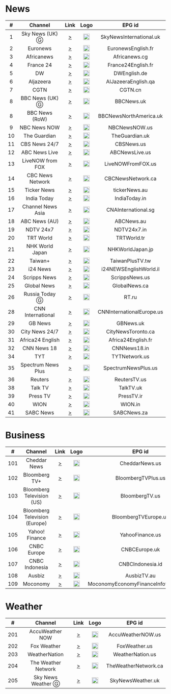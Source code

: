 <h1>News</h1>

| #  |      Channel       |                                                                                                                                                                                                                                                                                                                                                                                                                                                                                                                                                                                                                                    Link                                                                                                                                                                                                                                                                                                                                                                                                                                                                                                                                                                                                                                    |                                                                    Logo                                                                    |          EPG id           |
|:--:|:------------------:|:--------------------------------------------------------------------------------------------------------------------------------------------------------------------------------------------------------------------------------------------------------------------------------------------------------------------------------------------------------------------------------------------------------------------------------------------------------------------------------------------------------------------------------------------------------------------------------------------------------------------------------------------------------------------------------------------------------------------------------------------------------------------------------------------------------------------------------------------------------------------------------------------------------------------------------------------------------------------------------------------------------------------------------------------------------------------------------------------------------------------------------------------------------------------------------------------------------------------------------------------------------------------------:|:------------------------------------------------------------------------------------------------------------------------------------------:|:-------------------------:|
| 1  |  Sky News (UK) Ⓖ   |                                                                                                                                                                                                                                                                                                                                                                                                                                                                                                                                                                         [>](https://linear417-gb-hls1-prd-ak.cdn.skycdp.com/100e/Content/HLS_001_1080_30/Live/channel(skynews)/index_1080-30.m3u8)                                                                                                                                                                                                                                                                                                                                                                                                                                                                                                                                                                         |               <img height="20" src="https://d2n0069hmnqmmx.cloudfront.net/epgdata/1.0/newchanlogos/512/512/skychb1404.png"/>               |  SkyNewsInternational.uk  |
| 2  |      Euronews      |                                                                                                                                                                                                                                                                                                                                                                                                                                                                                                                                                                                                    [>](https://apollo.production-public.tubi.io/live/ac-euronews2.m3u8)                                                                                                                                                                                                                                                                                                                                                                                                                                                                                                                                                                                                    |      <img height="20" src="https://upload.wikimedia.org/wikipedia/commons/thumb/9/9c/Euronews_2022.svg/640px-Euronews_2022.svg.png"/>      |    EuronewsEnglish.fr     |
| 3  |     Africanews     |                                                                                                                                                                                                                                                                                                                                                                                                           [>](https://d384lhqndib38n.cloudfront.net/v1/master/7b67fbda7ab859400a821e9aa0deda20ab7ca3d2/africanewsLive/live/eds/africanews-en/25546/africanews-en.m3u8?ads.D_ID=%5BD_ID%5D&ads.HS_URL=http%3A%2F%2Fhaystack.tv%2Fid%2FrvlMsQpom&ads.HS_LIVE_AD_TOKEN=90e3c99084fd0d650c2da74b8449e7bfe5c84bce6fd7b7d81a5a37b685b1c23f97d8b67ec7b4a6b93db37f022eb200e0&ads.us_privacy=1---&ads.D_MK=web&ads.D_ML=%5BSS_D_ML%5D&ads.D_OV=4.3&ads.D_DNT=%5BD_DNT%5D)                                                                                                                                                                                                                                                                                                                                                                                                           |                                          <img height="20" src="https://i.imgur.com/xocvePC.png"/>                                          |       Africanews.cg       |
| 4  |     France 24      |                                                                                                                                                                                                                                                                                                                                                                                                                                                                                                                                                                                               [>](https://live.france24.com/hls/live/2037218/F24_EN_HI_HLS/master_5000.m3u8)                                                                                                                                                                                                                                                                                                                                                                                                                                                                                                                                                                                               |                                          <img height="20" src="https://i.imgur.com/61MSiq9.png"/>                                          |    France24English.fr     |
| 5  |         DW         |                                                                                                                                                                                                                                                                                                                                                                                                                                                                                                                                                                                             [>](https://dwamdstream102.akamaized.net/hls/live/2015525/dwstream102/index.m3u8)                                                                                                                                                                                                                                                                                                                                                                                                                                                                                                                                                                                              |                                          <img height="20" src="https://i.imgur.com/A1xzjOI.png"/>                                          |       DWEnglish.de        |
| 6  |     Aljazeera      |                                                                                                                                                                                                                                                                                                                                                                                                                                                                                                                                                                         [>](https://d1cy85syyhvqz5.cloudfront.net/v1/master/7b67fbda7ab859400a821e9aa0deda20ab7ca3d2/aljazeeraLive/AJE/index.m3u8)                                                                                                                                                                                                                                                                                                                                                                                                                                                                                                                                                                         |                                          <img height="20" src="https://i.imgur.com/BB93NQP.png"/>                                          |    AlJazeeraEnglish.qa    |
| 7  |        CGTN        |                                                                                                                                                                                                                                                                                                                                                                                                                                                                                                                                                                                                         [>](https://english-livebkali.cgtn.com/live/encgtn_0.m3u8)                                                                                                                                                                                                                                                                                                                                                                                                                                                                                                                                                                                                         |                                          <img height="20" src="https://i.imgur.com/fMsJYzl.png"/>                                          |          CGTN.cn          |
| 8  |  BBC News (UK) Ⓖ   |                                                                                                                                                                                                                                                                                                                                                                                                                                                                                                                                                                          [>](https://vs-hls-push-uk.live.fastly.md.bbci.co.uk/x=4/i=urn:bbc:pips:service:bbc_news_channel_hd/iptv_hd_abr_v1.m3u8)                                                                                                                                                                                                                                                                                                                                                                                                                                                                                                                                                                          |         <img height="20" src="https://raw.githubusercontent.com/tv-logo/tv-logos/main/countries/united-kingdom/bbc-news-uk.png"/>          |        BBCNews.uk         |
| 8  |   BBC News (RoW)   |                                                                                                                                                                                                                                                                                                                                                                                                                                                                                                                                                                                                   [>](https://cdn4.skygo.mn/live/disk1/BBC_News/HLSv3-FTA/BBC_News.m3u8)                                                                                                                                                                                                                                                                                                                                                                                                                                                                                                                                                                                                   |         <img height="20" src="https://raw.githubusercontent.com/tv-logo/tv-logos/main/countries/united-kingdom/bbc-news-uk.png"/>          |  BBCNewsNorthAmerica.uk   |
| 9  |    NBC News NOW    |                                                                                                                                                                                                                                                                                                                                                                                                                                                                                                                                                                                                         [>](https://livetv-fa.tubi.video/nbc-news-now/master.m3u8)                                                                                                                                                                                                                                                                                                                                                                                                                                                                                                                                                                                                         |       <img height="20" src="https://raw.githubusercontent.com/tv-logo/tv-logos/main/countries/united-kingdom/nbc-news-now-uk.png"/>        |       NBCNewsNOW.us       |
| 10 |    The Guardian    | [>](https://the-guardian-3d0e32e7-aa40-49e5-b9d9-c433151fa61a-uk.fast.rakuten.tv/v1/master/0547f18649bd788bec7b67b746e47670f558b6b2/production-LiveChannel-6437/master.m3u8?ads.Rakuten+TV+EU_channel=&ads.amznbrmid=&ads.amznregion=&ads.amznslots=&ads.app_bundle=com.rakutentv.web&ads.app_name=RakutenTV&ads.app_store_url=rakuten.tv&ads.app_version=&ads.brand_name=&ads.content_classification=15&ads.content_url=rakutentv&ads.device_lmt=0&ads.device_make=firefox&ads.device_model=GENERIC&ads.device_year=1970&ads.did=5ea4e01d-1551-47e4-b222-6214e54e74bc&ads.env=prod&ads.gam_correlator=1648241767013735&ads.gdpr_consent=&ads.google_ad_manager_nonce=&ads.ifa_type=ppid&ads.market=uk&ads.os_language=&ads.platform=web&ads.player_height=1080&ads.player_width=1920&ads.pod_type=playerpage_midroll&ads.ppid=5ea4e01d-1551-47e4-b222-6214e54e74bc&ads.rtv_channel_name=the-guardian-3d0e32e7-aa40-49e5-b9d9-c433151fa61a_uk&ads.rtv_content_id=6437&ads.rtv_content_language=eng&ads.rtv_language=eng&ads.rtvid=271858&ads.streaming_id=eed58dd8-7d81-4bc8-a95f-ace9ebcbd84b&ads.tivo_devcountry=&ads.tivo_devmakedate=&ads.tivo_mvpd=&ads.tivo_platform=&ads.tivo_usid=&ads.tivo_uxloc=&ads.user_type=visitor&channel_id=6437&publishing_platform_id=5) |                                          <img height="20" src="https://i.imgur.com/o9AYq9V.png"/>                                          |      TheGuardian.uk       |
| 11 |   CBS News 24/7    |                                                                                                                                                                                                                                                                                                                                                                                                                                                                                                                                                                                              [>](https://dai.google.com/linear/hls/event/Sid4xiTQTkCT1SLu6rjUSQ/master.m3u8)                                                                                                                                                                                                                                                                                                                                                                                                                                                                                                                                                                                               |          <img height="20" src="https://raw.githubusercontent.com/tv-logo/tv-logos/main/countries/united-states/cbs-news-us.png"/>          |        CBSNews.us         |
| 12 |   ABC News Live    |                                                                                                                                                                                                                        [>](https://content.uplynk.com/channel/3324f2467c414329b3b0cc5cd987b6be.m3u8?rays=hjigfedcba&ad.flex=15&ad.access_level=0&expand=drmOff&v=3&clancy=testlivechannel&ad.adunit=/abc-news/abcnews.com/web/video&ad=abcnews_live&ad.pp=datg-live-vdms&ad.v=2&ad.is_lat=0&ad.npa=0&ad.tfcd=0&ad.vast3=1&ad.vid=$program_id&ad.description_url=https://abcnews.go.com/&ad.ppid=1adbdc9f7f5843159daf7980ba54e482&ad.us_privacy=&prbd.server=drax&ad.prbd=drax&ad.rdp=0&ad.cust_params=chan%3Dabc%26beacTyp%3Dssai%26stp%3Dvdms%26ait%3Dssai%26vdm%3Dlive%26var%3D16x9%26accesslevel%3D0%26isAuth%3D0%26lang%3Den%26aff%3Dabc%26swid%3D1adbdc9f-7f58-4315-9daf-7980ba54e482%26tag%3D%26objid%3Dabc_live11%26refDomain%3Dhttps%3A%2F%2Fabcnews.go.com%2FLive%26plt%3Dweb%26d_us_privacy%3D&ad.adUnit=/abc-news/abcnews.com/web/video)                                                                                                                                                                                                                        |      <img height="20" src="https://raw.githubusercontent.com/tv-logo/tv-logos/main/countries/united-states/abc-news-live-hz-us.png"/>      |      ABCNewsLive.us       |
| 13 |  LiveNOW from FOX  |                                    [>](https://livetv-fa.tubi.video/fox-live-now/index.m3u8)                                     |                                          <img height="20" src="https://i.imgur.com/1JnyzHv.png"/>                                          |     LiveNOWFromFOX.us     |
| 14 |  CBC News Network  |                                                                                                                                                           [>](https://dbrb49pjoymg4.cloudfront.net/10001/99991276/hls/master.m3u8?ads.xumo_channelId=99991276&ads._fw_ifa_type=dpid&ads._fw_did=43135081-0e2e-2a3f-b10c-4ade81d0e829&ads.amznappId=[AMZN_APP_ID]&ads.lat=[LAT]&ads.lon=[LON]&ads.os=[OS]&ads.osv=[OS_VERSION]&ads.asnw=&ads.caid=CBCNewsEnglish&ads.csid=xumo_desktopweb_CBCNewsEnglish_ssai&ads._fw_is_lat=0&ads._fw_us_privacy=1YNN&ads._fw_coppa=0&ads.genre=News&ads._fw_content_category=IAB12&ads._fw_content_language=undefined&ads._fw_content_genre=News&ads._fw_content_rating=TV-PG&ads.xumo_contentId=207&ads.xumo_contentName=CBCNewsEnglish&ads.xumo_providerId=207&ads.xumo_providerName=CBCNewsEnglish&ads._fw_deviceMake=&ads._fw_device_model=&ads.channelId=99991276&ads.xumo_platform=desktopweb&ads.site_id=26840&ads.appName=xumo&ads.appVersion=2.18.0&ads._fw_app_bundle=&ads._fw_app_store_url=&ads.site_name=XumoPlay&ads.site_page=https%253A%252F%252Fplay.xumo.com)                                                                                                                                                           |                                          <img height="20" src="https://i.imgur.com/SjTdhvJ.png"/>                                          |     CBCNewsNetwork.ca     |
| 15 |    Ticker News     |                                                                                                                                                                                                                                                                                                                                                                                                                                                                                                                                                                                      [>](https://live-hls-7agy.livepush.io/live_abr_cdn/nsitWAl1pTZtwca/emnmZbKZcO8RfwJR/index.m3u8)                                                                                                                                                                                                                                                                                                                                                                                                                                                                                                                                                                                       |                                          <img height="20" src="https://i.imgur.com/z7M0QxV.png"/>                                          |       tickerNews.au       |
| 16 |    India Today     |                                                                                                                                                                                                                                                                                                                                                                                                                                                                                                                                                                                     [>](https://indiatodaylive.akamaized.net/hls/live/2014320/indiatoday/indiatodaylive/playlist.m3u8)                                                                                                                                                                                                                                                                                                                                                                                                                                                                                                                                                                                     |                                          <img height="20" src="https://i.imgur.com/koFYddE.png"/>                                          |       IndiaToday.in       |
| 17 | Channel News Asia  |                                                                                                                                                                                                                                                                                                                                                                                                                                                                                                                                                                                           [>](https://d2e1asnsl7br7b.cloudfront.net/7782e205e72f43aeb4a48ec97f66ebbe/index.m3u8)                                                                                                                                                                                                                                                                                                                                                                                                                                                                                                                                                                                           |                                          <img height="20" src="https://i.imgur.com/xWglicB.png"/>                                          |    CNAInternational.sg    |
| 18 |   ABC News (AU)    |                                                                                                                                                                                                                                                                                                                                                                                                                                                                                                                                                                                    [>](https://abc-news-dmd-streams-1.akamaized.net/out/v1/701126012d044971b3fa89406a440133/index.m3u8)                                                                                                                                                                                                                                                                                                                                                                                                                                                                                                                                                                                    |                                          <img height="20" src="https://i.imgur.com/BrW7gk8.png"/>                                          |        ABCNews.au         |
| 19 |     NDTV 24x7      |                                                                                                                                                                                                                                                                                                                                                                                                                                                                                                                                                                                            [>](https://ndtv24x7elemarchana.akamaized.net/hls/live/2003678/ndtv24x7/master.m3u8)                                                                                                                                                                                                                                                                                                                                                                                                                                                                                                                                                                                            |             <img height="20" src="https://raw.githubusercontent.com/tv-logo/tv-logos/main/countries/india/ndtv-24x7-in.png"/>              |        NDTV24x7.in        |
| 20 |     TRT World      |                                                                                                                                                                                                                                                                                                                                                                                                                                                                                                                                                                                                           [>](https://tv-trtworld.medya.trt.com.tr/master.m3u8)                                                                                                                                                                                                                                                                                                                                                                                                                                                                                                                                                                                                            |          <img height="20" src="https://upload.wikimedia.org/wikipedia/commons/thumb/2/27/TRT_World.svg/512px-TRT_World.svg.png"/>          |        TRTWorld.tr        |
| 21 |  NHK World Japan   |                                                                                                                                                                                                                                                                                                                                                                                                                                                                                                                                                                                            [>](https://master.nhkworld.jp/nhkworld-tv/playlist/live.m3u8)                                                                                                                                                                                                                                                                                                                                                                                                                                                                                                                                                                                             | <img height="20" src="https://upload.wikimedia.org/wikipedia/commons/thumb/8/8d/NHK_World-Japan_TV.svg/512px-NHK_World-Japan_TV.svg.png"/> |     NHKWorldJapan.jp      |
| 22 |      Taiwan+       |                                                                                                                                                                                                                                                                                                                                                                                                                                                                                                                                                                             [>](https://bcovlive-a.akamaihd.net/rce33d845cb9e42dfa302c7ac345f7858/ap-northeast-1/6282251407001/playlist.m3u8)                                                                                                                                                                                                                                                                                                                                                                                                                                                                                                                                                                              |                                          <img height="20" src="https://i.imgur.com/SfcZyqm.png"/>                                          |      TaiwanPlusTV.tw      |
| 23 |      i24 News      |                                                                                                                                                                                                                                                                                                                                                                                                                                                                                                                                                                         [>](https://bcovlive-a.akamaihd.net/ecf224f43f3b43e69471a7b626481af0/eu-central-1/5377161796001/profile_0/chunklist.m3u8)                                                                                                                                                                                                                                                                                                                                                                                                                                                                                                                                                                          |         <img height="20" src="https://upload.wikimedia.org/wikipedia/commons/thumb/7/79/LOGO_i24NEWS.png/512px-LOGO_i24NEWS.png"/>         |  i24NEWSEnglishWorld.il   |
| 24 |    Scripps News    |                                                                                                                                                                                                                                                                                                                                                                                                                                                                                                                                                                                               [>](https://content.uplynk.com/channel/4bb4901b934c4e029fd4c1abfc766c37.m3u8)                                                                                                                                                                                                                                                                                                                                                                                                                                                                                                                                                                                                |                                          <img height="20" src="https://i.imgur.com/UfN6aAi.png"/>                                          |      ScrippsNews.us       |
| 25 |    Global News     |                                                                                                                                                                                                                                                                                                                                                                                                                                                                                                                                                                                   [>](https://live.corusdigitaldev.com/groupd/live/49a91e7f-1023-430f-8d66-561055f3d0f7/live.isml/.m3u8)                                                                                                                                                                                                                                                                                                                                                                                                                                                                                                                                                                                   |                                          <img height="20" src="https://i.imgur.com/xk1QOhW.png"/>                                          |       GlobalNews.ca       |
| 26 |   Russia Today Ⓖ   |                                                                                                                                                                                                                                                                                                                                                                                                                                                                                                                                                                                                           [>](https://rt-glb.rttv.com/live/rtnews/playlist.m3u8)                                                                                                                                                                                                                                                                                                                                                                                                                                                                                                                                                                                                           |  <img height="20" src="https://upload.wikimedia.org/wikipedia/commons/thumb/a/a0/Russia-today-logo.svg/512px-Russia-today-logo.svg.png"/>  |           RT.ru           |
| 28 | CNN International  |                                                                                                                                                                                                                                                                                                                                                                                                                                                                                                                                                                                      [>](https://turnerlive.warnermediacdn.com/hls/live/586495/cnngo/cnn_slate/VIDEO_0_3564000.m3u8)                                                                                                                                                                                                                                                                                                                                                                                                                                                                                                                                                                                       |            <img height="20" src="https://raw.githubusercontent.com/tv-logo/tv-logos/main/countries/united-states/cnn-us.png"/>             | CNNInternationalEurope.us |
| 29 |      GB News       |                                                                                                                                                                                                                                                                                                                                                                                                                                                                                                                                                                                           [>](https://live-gbnews.simplestreamcdn.com/live5/gbnews/bitrate1.isml/manifest.m3u8)                                                                                                                                                                                                                                                                                                                                                                                                                                                                                                                                                                                            |         <img height="20" src="https://upload.wikimedia.org/wikipedia/en/thumb/3/35/GB_News_Logo.svg/512px-GB_News_Logo.svg.png"/>          |         GBNews.uk         |
| 30 |   City News 24/7   |                                                                                                                                                                                                                                                                                                                                                                                                                                                                                                                                                                                          [>](https://citynewsregional.akamaized.net/hls/live/1024052/Regional_Live_7/master.m3u8)                                                                                                                                                                                                                                                                                                                                                                                                                                                                                                                                                                                          |                                <img height="20" src="https://m.media-amazon.com/images/I/51Icdznow+L.png"/>                                |    CityNewsToronto.ca     |
| 31 |  Africa24 English  |                                                                                                                                                                                                                                                                                                                                                                                                                                                                                                                                                                                             [>](https://edge17.vedge.infomaniak.com/livecast/ik:africa24english/manifest.m3u8)                                                                                                                                                                                                                                                                                                                                                                                                                                                                                                                                                                                             |                                          <img height="20" src="https://i.imgur.com/YWIJdai.png"/>                                          |    Africa24English.fr     |
| 32 |    CNN News 18     |                                                                                                                                                                                                                                                                                                                                                                                                                                                                                                                                                                                          [>](https://n18syndication.akamaized.net/bpk-tv/CNN_News18_NW18_MOB/output01/index.m3u8)                                                                                                                                                                                                                                                                                                                                                                                                                                                                                                                                                                                          |                                          <img height="20" src="https://i.imgur.com/WrmeIco.png"/>                                          |       CNNNews18.in        |
| 34 |        TYT         |                                                                                                                                                                                                                                                                                                                                                                                                                                                                                                                                                       [>](https://tyt-xumo-us.amagi.tv/hls/amagi_hls_data_tytnetwor-tyt-xumo/CDN/master.m3u8?ads.site_name=XumoPlay&ads.site_page=https%253A%252F%252Fplay.xumo.com)                                                                                                                                                                                                                                                                                                                                                                                                                                                                                                                                                       |                                          <img height="20" src="https://i.imgur.com/rZQWV08.png"/>                                          |       TYTNetwork.us       |
| 35 | Spectrum News Plus |                                                                                                                                                     [>](https://dbrb49pjoymg4.cloudfront.net/10001/99951337/hls/playlist.m3u8?ads.xumo_channelId=99951337&ads._fw_ifa_type=dpid&ads._fw_did=43135081-0e2e-2a3f-b10c-4ade81d0e829&ads.amznappId=[AMZN_APP_ID]&ads.lat=[LAT]&ads.lon=[LON]&ads.os=[OS]&ads.osv=[OS_VERSION]&ads.asnw=&ads.caid=SpectrumNewsPlus&ads.csid=xumo_desktopweb_SpectrumNewsPlus_ssai&ads._fw_is_lat=0&ads._fw_us_privacy=1YNN&ads._fw_coppa=0&ads.genre=News&ads._fw_content_category=IAB12&ads._fw_content_language=undefined&ads._fw_content_genre=News&ads._fw_content_rating=TV-PG&ads.xumo_contentId=4087&ads.xumo_contentName=SpectrumNewsPlus&ads.xumo_providerId=4087&ads.xumo_providerName=SpectrumNewsPlus&ads._fw_deviceMake=&ads._fw_device_model=&ads.channelId=99951337&ads.xumo_platform=desktopweb&ads.site_id=26840&ads.appName=xumo&ads.appVersion=2.18.0&ads._fw_app_bundle=&ads._fw_app_store_url=&ads.site_name=XumoPlay&ads.site_page=https%253A%252F%252Fplay.xumo.com)                                                                                                                                                     |                <img height="20" src="https://image.xumo.com/v1/channels/channel/99951337/168x168.webp?type=color_onBlack"/>                |    SpectrumNewsPlus.us    |
| 36 |      Reuters       |                                                                                                                                                                    [>](https://dbrb49pjoymg4.cloudfront.net/10001/99951197/hls/playlist.m3u8?ads.xumo_channelId=99951197&ads._fw_ifa_type=dpid&ads._fw_did=43135081-0e2e-2a3f-b10c-4ade81d0e829&ads.amznappId=[AMZN_APP_ID]&ads.lat=[LAT]&ads.lon=[LON]&ads.os=[OS]&ads.osv=[OS_VERSION]&ads.asnw=&ads.caid=ReutersNow&ads.csid=xumo_desktopweb_ReutersNow_ssai&ads._fw_is_lat=0&ads._fw_us_privacy=1YNN&ads._fw_coppa=0&ads.genre=News&ads._fw_content_category=IAB12&ads._fw_content_language=en&ads._fw_content_genre=News&ads._fw_content_rating=TV-PG&ads.xumo_contentId=3850&ads.xumo_contentName=ReutersNow&ads.xumo_providerId=3850&ads.xumo_providerName=ReutersNow&ads._fw_deviceMake=&ads._fw_device_model=&ads.channelId=99951197&ads.xumo_platform=desktopweb&ads.site_id=26840&ads.appName=xumo&ads.appVersion=2.18.0&ads._fw_app_bundle=&ads._fw_app_store_url=&ads.site_name=XumoPlay&ads.site_page=https%253A%252F%252Fplay.xumo.com)                                                                                                                                                                     |                                          <img height="20" src="https://i.imgur.com/6eQ2nCJ.png"/>                                          |       ReutersTV.us        |
| 38 |      Talk TV       |                                                                                                                                                                                                                                                                                                                                                                                                                                                                                                                                                                        [>](https://live-talktv-ssai.simplestreamcdn.com/v1/master/774d979dd66704abea7c5b62cb34c6815fda0d35/talktv-live/index.m3u8)                                                                                                                                                                                                                                                                                                                                                                                                                                                                                                                                                                         |                                          <img height="20" src="https://i.imgur.com/KxHWpQB.png"/>                                          |         TalkTV.uk         |
| 39 |      Press TV      |                                                                                                                                                                                                                                                                                                                                                                                                                                                                                                                                                                                                         [>](https://live.presstv.ir/hls/presstv_5_482/index.m3u8)                                                                                                                                                                                                                                                                                                                                                                                                                                                                                                                                                                                                          |      <img height="20" src="https://upload.wikimedia.org/wikipedia/commons/thumb/6/63/Press_Tv_logo.svg/253px-Press_Tv_logo.svg.png"/>      |        PressTV.ir         |
| 40 |        WION        |                                                                                                                                                                                                                                                                                                                                                                                                                                                                                                                                                                                                           [>](https://d7x8z4yuq42qn.cloudfront.net/index_7.m3u8)                                                                                                                                                                                                                                                                                                                                                                                                                                                                                                                                                                                                           |                                          <img height="20" src="https://i.imgur.com/Wc5Z3iS.png"/>                                          |          WION.in          |
| 41 |     SABC News      |                                                                                                                                                                                                                                                                                                                                                                                                                                                                                                                                                                                             [>](https://sabconetanw.cdn.mangomolo.com/news/smil:news.stream.smil/master.m3u8)                                                                                                                                                                                                                                                                                                                                                                                                                                                                                                                                                                                              |                                          <img height="20" src="https://i.imgur.com/liLta8j.png"/>                                          |        SABCNews.za        |

<h1>Business</h1>

|  #  |            Channel            |                                                                                                                                                                                                                                                                                                                                                                                                                                                        Link                                                                                                                                                                                                                                                                                                                                                                                                                                                        |                                                      Logo                                                      |                EPG id                 |
|:---:|:-----------------------------:|:------------------------------------------------------------------------------------------------------------------------------------------------------------------------------------------------------------------------------------------------------------------------------------------------------------------------------------------------------------------------------------------------------------------------------------------------------------------------------------------------------------------------------------------------------------------------------------------------------------------------------------------------------------------------------------------------------------------------------------------------------------------------------------------------------------------------------------------------------------------------------------------------------------------:|:--------------------------------------------------------------------------------------------------------------:|:-------------------------------------:|
| 101 |         Cheddar News          | [>](https://dbrb49pjoymg4.cloudfront.net/10001/99991220/hls/index.m3u8?ads.xumo_channelId=99991220&ads._fw_ifa_type=dpid&ads._fw_did=43135081-0e2e-2a3f-b10c-4ade81d0e829&ads.amznappId=[AMZN_APP_ID]&ads.lat=[LAT]&ads.lon=[LON]&ads.os=[OS]&ads.osv=[OS_VERSION]&ads.asnw=&ads.caid=Cheddar&ads.csid=xumo_desktopweb_cheddar_ssai&ads._fw_is_lat=0&ads._fw_us_privacy=1YNN&ads._fw_coppa=0&ads.genre=News&ads._fw_content_category=IAB12&ads._fw_content_language=en&ads._fw_content_genre=News&ads._fw_content_rating=TV-PG&ads.xumo_contentId=161&ads.xumo_contentName=Cheddar&ads.xumo_providerId=161&ads.xumo_providerName=Cheddar&ads._fw_deviceMake=&ads._fw_device_model=&ads.channelId=99991220&ads.xumo_platform=desktopweb&ads.site_id=26840&ads.appName=xumo&ads.appVersion=2.18.0&ads._fw_app_bundle=&ads._fw_app_store_url=&ads.site_name=XumoPlay&ads.site_page=https%253A%252F%252Fplay.xumo.com) |                            <img height="20" src="https://i.imgur.com/tuP9GW8.png"/>                            |            CheddarNews.us             |
| 102 |         Bloomberg TV+         |                                                                                                                                                                                                                                                                                                                                                                                                                         [>](https://bloomberg.com/media-manifest/streams/phoenix-us.m3u8)                                                                                                                                                                                                                                                                                                                                                                                                                          |                            <img height="20" src="https://i.imgur.com/xGlToly.png"/>                            |          BloombergTVPlus.us           |
| 103 |   Bloomberg Television (US)   |                                                                                                                                                                                                                                                                                                                                                                                                                             [>](https://bloomberg.com/media-manifest/streams/us.m3u8)                                                                                                                                                                                                                                                                                                                                                                                                                              |                            <img height="20" src="https://i.imgur.com/OuogLHx.png"/>                            |            BloombergTV.us             |
| 104 | Bloomberg Television (Europe) |                                                                                                                                                                                                                                                                                                                                                                                                                             [>](https://bloomberg.com/media-manifest/streams/eu.m3u8)                                                                                                                                                                                                                                                                                                                                                                                                                              |                            <img height="20" src="https://i.imgur.com/OuogLHx.png"/>                            |         BloombergTVEurope.uk          |
| 105 |        Yahoo! Finance         |                                                                                                                                                                                                                                                                                                                                                                                                                              [>](https://d1ewctnvcwvvvu.cloudfront.net/playlist.m3u8)                                                                                                                                                                                                                                                                                                                                                                                                                              |                            <img height="20" src="https://i.imgur.com/43oHsHL.png"/>                            |            YahooFinance.us            |
| 106 |          CNBC Europe          |                                                                                                                                                                                                                                                                                                                                                                                     [>](https://amg01079-nbcuuk-amg01079c1-samsung-es-1261.playouts.now.amagi.tv/playlist/amg01079-nbcuukfast-cnbcpe-samsunges/playlist.m3u8)                                                                                                                                                                                                                                                                                                                                                                                      | <img height="20" src="https://d2n0069hmnqmmx.cloudfront.net/epgdata/1.0/newchanlogos/512/512/skychb1088.png"/> |             CNBCEurope.uk             |
| 107 |        CNBC Indonesia         |                                                                                                                                                                                                                                                                                                                                                                                                                     [>](https://live.cnbcindonesia.com/livecnbc/smil:cnbctv.smil/master.m3u8)                                                                                                                                                                                                                                                                                                                                                                                                                      |                            <img height="20" src="https://i.imgur.com/bUfeG7Y.png"/>                            |           CNBCIndonesia.id            |
| 108 |            Ausbiz             |                                                                                                                                                                                                                                                                                                                                                                                                                         [>](https://d9quh89lh7dtw.cloudfront.net/public-output/index.m3u8)                                                                                                                                                                                                                                                                                                                                                                                                                         |                            <img height="20" src="https://i.imgur.com/8vGGdB0.png"/>                            |              AusbizTV.au              |
| 109 |           Moconomy            |                                                                                                                                                                                                                                                                                                                                                                                                                         [>](https://amogonetworx-moconomy-2-us.tcl.wurl.tv/playlist.m3u8)                                                                                                                                                                                                                                                                                                                                                                                                                          |                            <img height="20" src="https://i.imgur.com/GvqbLZB.png"/>                            | MoconomyEconomyFinanceInfotainment.us |

<h1>Weather</h1>

|  #  |       Channel       |                                                                                                                                                                                             Link                                                                                                                                                                                              |                                                                    Logo                                                                    |        EPG id        |
|:---:|:-------------------:|:---------------------------------------------------------------------------------------------------------------------------------------------------------------------------------------------------------------------------------------------------------------------------------------------------------------------------------------------------------------------------------------------:|:------------------------------------------------------------------------------------------------------------------------------------------:|:--------------------:|
| 201 |   AccuWeather NOW   |                                                                                                                                              [>](https://cdn-ue1-prod.tsv2.amagi.tv/linear/amg00684-accuweather-accuweather-plex/playlist.m3u8)                                                                                                                                               |                                          <img height="20" src="https://i.imgur.com/M8wbVYK.png"/>                                          |  AccuWeatherNOW.us   |
| 202 |     Fox Weather     |                                                                                                                                                                    [>](https://247wlive.foxweather.com/stream/index.m3u8)                                                                                                                                                                     |   <img height="20" src="https://upload.wikimedia.org/wikipedia/commons/thumb/b/b9/Fox_Weather_logo.svg/512px-Fox_Weather_logo.svg.png"/>   |    FoxWeather.us     |
| 203 |    WeatherNation    | [>](http://cfd-v4-service-channel-stitcher-use1-1.prd.pluto.tv/stitch/hls/channel/5d2cb7ac552e3773bc48982e/master.m3u8?appName=web&appVersion=unknown&clientTime=0&deviceDNT=0&deviceId=6c2d1028-30d3-11ef-9cf5-e9ddff8ff496&deviceMake=Chrome&deviceModel=web&deviceType=web&deviceVersion=unknown&includeExtendedEvents=false&serverSideAds=false&sid=dcca8395-396e-4be0-9049-564f29c5ac9b) | <img height="20" src="https://upload.wikimedia.org/wikipedia/commons/thumb/d/de/WeatherNation_Logo.svg/512px-WeatherNation_Logo.svg.png"/> |   WeatherNation.us   |
| 204 | The Weather Network |                                                                  [>](https://d3f6rv2ihfj09x.cloudfront.net/v1/master/3722c60a815c199d9c0ef36c5b73da68a62b09d1/cc-4l4ssesb90374-ssai-prd/playlist.m3u8?ads.device_did=%7BPSID%7D&ads.device_dnt=%7BTARGETOPT%7D&ads.app_domain=%7BAPP_DOMAIN%7D&ads.app_name=%7BAPP_NAME%7D)                                                                   |        <img height="20" src="https://upload.wikimedia.org/wikipedia/en/thumb/b/bf/TWN_Logo_2011.svg/2560px-TWN_Logo_2011.svg.png"/>        | TheWeatherNetwork.ca |
| 205 | Sky News Weather Ⓖ  |                                                                                                                                          [>](https://distro001-gb-hls1-prd.delivery.skycdp.com/easel_cdn/ngrp:weather_loop.stream_all/playlist.m3u8)                                                                                                                                          |                   <img height="20" src="https://pbs.twimg.com/profile_images/1604994875459518464/lGt2wEqM_400x400.jpg"/>                   |  SkyNewsWeather.uk   | 
